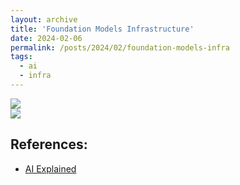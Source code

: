 ```yaml
---
layout: archive
title: 'Foundation Models Infrastructure'
date: 2024-02-06
permalink: /posts/2024/02/foundation-models-infra
tags:
  - ai
  - infra
---
```



<img src='https://pbs.twimg.com/media/FbkEJX1WYAAh8wv?format=png&name=small' style='display:block; margin:auto;'>

<img src='https://substackcdn.com/image/fetch/w_1456,c_limit,f_webp,q_auto:good,fl_progressive:steep/https%3A%2F%2Fsubstack-post-media.s3.amazonaws.com%2Fpublic%2Fimages%2F486c51a2-195a-4d4a-ba7a-281140c9bf64_2208x1230.png' style='display:block; margin:auto;'>

  
## References:
- [AI Explained](https://www.youtube.com/watch?v=dOplrIJEYBo&t=531s)